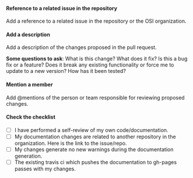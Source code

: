 #### Reference to a related issue in the repository
Add a reference to a related issue in the repository or the OSI organization.

#### Add a description
Add a description of the changes proposed in the pull request.

**Some questions to ask**:
What is this change?
What does it fix?
Is this a bug fix or a feature? Does it break any existing functionality or force me to update to a new version?
How has it been tested?

#### Mention a member
Add @mentions of the person or team responsible for reviewing proposed changes.

#### Check the checklist

- [ ] I have performed a self-review of my own code/documentation.
- [ ] My documentation changes are related to another repository in the organization. Here is the link to the issue/repo.
- [ ] My changes generate no new warnings during the documentation generation.
- [ ] The existing travis ci which pushes the documentation to gh-pages passes with my changes.